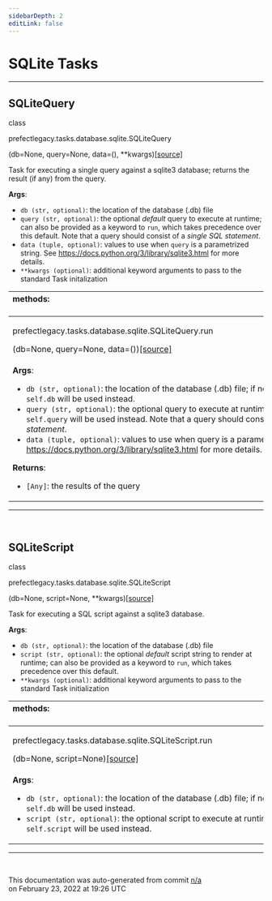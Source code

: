 ```yaml
---
sidebarDepth: 2
editLink: false
---
```

# SQLite Tasks
---
 ## SQLiteQuery
 <div class='class-sig' id='prefect-tasks-database-sqlite-sqlitequery'><p class="prefect-sig">class </p><p class="prefect-class">prefectlegacy.tasks.database.sqlite.SQLiteQuery</p>(db=None, query=None, data=(), **kwargs)<span class="source"><a href="https://github.com/PrefectHQ/prefect/blob/master/src/prefectlegacy/tasks/database/sqlite.py#L9">[source]</a></span></div>

Task for executing a single query against a sqlite3 database; returns the result (if any) from the query.

**Args**:     <ul class="args"><li class="args">`db (str, optional)`: the location of the database (.db) file     </li><li class="args">`query (str, optional)`: the optional _default_ query to execute at runtime;         can also be provided as a keyword to `run`, which takes precedence over this default.         Note that a query should consist of a _single SQL statement_.     </li><li class="args">`data (tuple, optional)`: values to use when `query` is a parametrized string. See         https://docs.python.org/3/library/sqlite3.html for more details.     </li><li class="args">`**kwargs (optional)`: additional keyword arguments to pass to the         standard Task initalization</li></ul>

|methods: &nbsp;&nbsp;&nbsp;&nbsp;&nbsp;&nbsp;&nbsp;&nbsp;&nbsp;&nbsp;&nbsp;&nbsp;&nbsp;&nbsp;&nbsp;&nbsp;&nbsp;&nbsp;&nbsp;&nbsp;&nbsp;&nbsp;&nbsp;&nbsp;&nbsp;&nbsp;&nbsp;&nbsp;&nbsp;&nbsp;&nbsp;&nbsp;&nbsp;&nbsp;&nbsp;&nbsp;&nbsp;&nbsp;&nbsp;&nbsp;&nbsp;&nbsp;&nbsp;&nbsp;&nbsp;&nbsp;&nbsp;&nbsp;&nbsp;&nbsp;&nbsp;&nbsp;&nbsp;&nbsp;&nbsp;&nbsp;&nbsp;&nbsp;&nbsp;&nbsp;&nbsp;&nbsp;&nbsp;&nbsp;&nbsp;&nbsp;&nbsp;&nbsp;&nbsp;&nbsp;&nbsp;&nbsp;&nbsp;&nbsp;&nbsp;&nbsp;&nbsp;&nbsp;&nbsp;&nbsp;&nbsp;&nbsp;&nbsp;&nbsp;&nbsp;&nbsp;&nbsp;&nbsp;&nbsp;&nbsp;&nbsp;&nbsp;&nbsp;&nbsp;&nbsp;&nbsp;&nbsp;&nbsp;&nbsp;&nbsp;&nbsp;&nbsp;&nbsp;&nbsp;&nbsp;&nbsp;&nbsp;&nbsp;&nbsp;&nbsp;&nbsp;&nbsp;&nbsp;&nbsp;&nbsp;&nbsp;&nbsp;&nbsp;&nbsp;&nbsp;&nbsp;&nbsp;&nbsp;&nbsp;&nbsp;&nbsp;&nbsp;&nbsp;&nbsp;&nbsp;&nbsp;&nbsp;&nbsp;&nbsp;&nbsp;&nbsp;&nbsp;&nbsp;&nbsp;&nbsp;&nbsp;&nbsp;&nbsp;&nbsp;&nbsp;&nbsp;&nbsp;&nbsp;&nbsp;&nbsp;|
|:----|
 | <div class='method-sig' id='prefect-tasks-database-sqlite-sqlitequery-run'><p class="prefect-class">prefectlegacy.tasks.database.sqlite.SQLiteQuery.run</p>(db=None, query=None, data=())<span class="source"><a href="https://github.com/PrefectHQ/prefect/blob/master/src/prefectlegacy/tasks/database/sqlite.py#L33">[source]</a></span></div>
<p class="methods">**Args**:     <ul class="args"><li class="args">`db (str, optional)`: the location of the database (.db) file;         if not provided, `self.db` will be used instead.     </li><li class="args">`query (str, optional)`: the optional query to execute at runtime;         if not provided, `self.query` will be used instead. Note that a         query should consist of a _single SQL statement_.     </li><li class="args">`data (tuple, optional)`: values to use when query is a parametrized string. See         https://docs.python.org/3/library/sqlite3.html for more details.</li></ul> **Returns**:     <ul class="args"><li class="args">`[Any]`: the results of the query</li></ul></p>|

---
<br>

 ## SQLiteScript
 <div class='class-sig' id='prefect-tasks-database-sqlite-sqlitescript'><p class="prefect-sig">class </p><p class="prefect-class">prefectlegacy.tasks.database.sqlite.SQLiteScript</p>(db=None, script=None, **kwargs)<span class="source"><a href="https://github.com/PrefectHQ/prefect/blob/master/src/prefectlegacy/tasks/database/sqlite.py#L58">[source]</a></span></div>

Task for executing a SQL script against a sqlite3 database.

**Args**:     <ul class="args"><li class="args">`db (str, optional)`: the location of the database (.db) file     </li><li class="args">`script (str, optional)`: the optional _default_ script string to render at runtime;         can also be provided as a keyword to `run`, which takes precedence over this default.     </li><li class="args">`**kwargs (optional)`: additional keyword arguments to pass to the         standard Task initialization</li></ul>

|methods: &nbsp;&nbsp;&nbsp;&nbsp;&nbsp;&nbsp;&nbsp;&nbsp;&nbsp;&nbsp;&nbsp;&nbsp;&nbsp;&nbsp;&nbsp;&nbsp;&nbsp;&nbsp;&nbsp;&nbsp;&nbsp;&nbsp;&nbsp;&nbsp;&nbsp;&nbsp;&nbsp;&nbsp;&nbsp;&nbsp;&nbsp;&nbsp;&nbsp;&nbsp;&nbsp;&nbsp;&nbsp;&nbsp;&nbsp;&nbsp;&nbsp;&nbsp;&nbsp;&nbsp;&nbsp;&nbsp;&nbsp;&nbsp;&nbsp;&nbsp;&nbsp;&nbsp;&nbsp;&nbsp;&nbsp;&nbsp;&nbsp;&nbsp;&nbsp;&nbsp;&nbsp;&nbsp;&nbsp;&nbsp;&nbsp;&nbsp;&nbsp;&nbsp;&nbsp;&nbsp;&nbsp;&nbsp;&nbsp;&nbsp;&nbsp;&nbsp;&nbsp;&nbsp;&nbsp;&nbsp;&nbsp;&nbsp;&nbsp;&nbsp;&nbsp;&nbsp;&nbsp;&nbsp;&nbsp;&nbsp;&nbsp;&nbsp;&nbsp;&nbsp;&nbsp;&nbsp;&nbsp;&nbsp;&nbsp;&nbsp;&nbsp;&nbsp;&nbsp;&nbsp;&nbsp;&nbsp;&nbsp;&nbsp;&nbsp;&nbsp;&nbsp;&nbsp;&nbsp;&nbsp;&nbsp;&nbsp;&nbsp;&nbsp;&nbsp;&nbsp;&nbsp;&nbsp;&nbsp;&nbsp;&nbsp;&nbsp;&nbsp;&nbsp;&nbsp;&nbsp;&nbsp;&nbsp;&nbsp;&nbsp;&nbsp;&nbsp;&nbsp;&nbsp;&nbsp;&nbsp;&nbsp;&nbsp;&nbsp;&nbsp;&nbsp;&nbsp;&nbsp;&nbsp;&nbsp;&nbsp;|
|:----|
 | <div class='method-sig' id='prefect-tasks-database-sqlite-sqlitescript-run'><p class="prefect-class">prefectlegacy.tasks.database.sqlite.SQLiteScript.run</p>(db=None, script=None)<span class="source"><a href="https://github.com/PrefectHQ/prefect/blob/master/src/prefectlegacy/tasks/database/sqlite.py#L75">[source]</a></span></div>
<p class="methods">**Args**:     <ul class="args"><li class="args">`db (str, optional)`: the location of the database (.db) file;         if not provided, `self.db` will be used instead.     </li><li class="args">`script (str, optional)`: the optional script to execute at runtime;         if not provided, `self.script` will be used instead.</li></ul></p>|

---
<br>


<p class="auto-gen">This documentation was auto-generated from commit <a href='https://github.com/PrefectHQ/prefect/commit/n/a'>n/a</a> </br>on February 23, 2022 at 19:26 UTC</p>